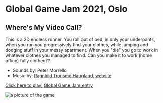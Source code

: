 # Global Game Jam 2021, Oslo
## Where's My Video Call?

This is a 2D endless runner.  You roll out of bed, in only your underpants, when you run you progressively find your clothes, while jumping and dodging stuff in your messy apartment. When you "die" you go to work in whatever clothes you managed to find. Can you make it to work (home office) fully clothed??


* Sounds by: Peter Morrello
* Music by: [Ragnhild Tronsmo Haugland](mailto:ragnhildth@gmail.com), [website](https://www.ombrasounds.com/ )

[Click here to play!](https://github.com/Slideshow776/GGJ2021OSLO/tree/master/release)
[Global Game Jam entry](https://globalgamejam.org/2021/games/wheres-my-video-call-3)

![a picture of the game](https://user-images.githubusercontent.com/4059636/106383164-96392780-63c4-11eb-83e9-73981dcfd1e2.PNG)

